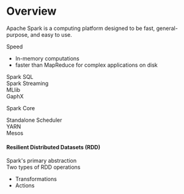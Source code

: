 # Overview

Apache Spark is a computing platform designed to be fast, general-purpose, and easy to use.  

Speed
- In-memory computations
- faster than MapReduce for complex applications on disk

Spark SQL  
Spark Streaming  
MLlib  
GaphX  

Spark Core  

Standalone Scheduler  
YARN  
Mesos  

#### Resilient Distributed Datasets (RDD)
Spark's primary abstraction  
Two types of RDD operations  
- Transformations
- Actions

